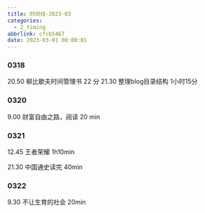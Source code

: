 ```yaml
---
title: 时间线-2023-03
categories:
  - 2_timing
abbrlink: cfcb5467
date: 2023-03-01 00:00:01
---
```




### 0318

20.50 柳比歇夫时间管理书 22 分
21.30 整理blog目录结构 1小时15分

### 0320

9.00 财富自由之路，阅读 20 min

### 0321

12.45 王者荣耀 1h10min

21.30 中国通史读完 40min

### 0322

9.30 不让生育的社会 20min
